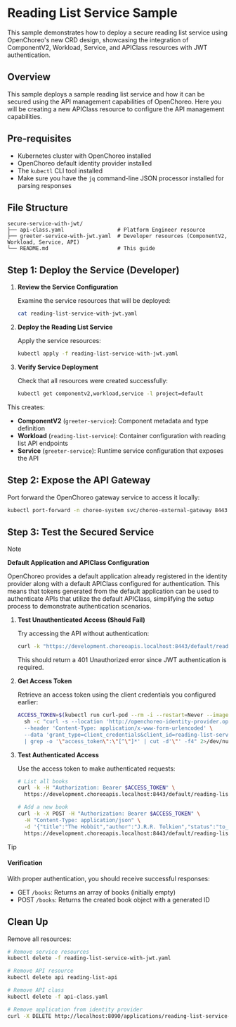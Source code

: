 # Reading List Service Sample

This sample demonstrates how to deploy a secure reading list service using OpenChoreo's new CRD design, 
showcasing the integration of ComponentV2, Workload, Service, and APIClass resources with JWT authentication.

## Overview

This sample deploys a sample reading list service and how it can be secured using the API management capabilities of OpenChoreo.
Here you will be creating a new APIClass resource to configure the API management capabilities.

## Pre-requisites

- Kubernetes cluster with OpenChoreo installed
- OpenChoreo default identity provider installed
- The `kubectl` CLI tool installed
- Make sure you have the `jq` command-line JSON processor installed for parsing responses

## File Structure

```
secure-service-with-jwt/
├── api-class.yaml                 # Platform Engineer resource
├── greeter-service-with-jwt.yaml  # Developer resources (ComponentV2, Workload, Service, API)
└── README.md                      # This guide
```

## Step 1: Deploy the Service (Developer)

1. **Review the Service Configuration**
   
   Examine the service resources that will be deployed:
   ```bash
   cat reading-list-service-with-jwt.yaml
   ```

2. **Deploy the Reading List Service**
   
   Apply the service resources:
   ```bash
   kubectl apply -f reading-list-service-with-jwt.yaml
   ```

3. **Verify Service Deployment**
   
   Check that all resources were created successfully:
   ```bash
   kubectl get componentv2,workload,service -l project=default
   ```

This creates:
- **ComponentV2** (`greeter-service`): Component metadata and type definition
- **Workload** (`reading-list-service`): Container configuration with reading list API endpoints
- **Service** (`greeter-service`): Runtime service configuration that exposes the API

## Step 2: Expose the API Gateway

Port forward the OpenChoreo gateway service to access it locally:

```bash
kubectl port-forward -n choreo-system svc/choreo-external-gateway 8443:443 &
```

## Step 3: Test the Secured Service

> [!NOTE]
> **Default Application and APIClass Configuration**
>
> OpenChoreo provides a default application already registered in the identity provider along with a default APIClass configured for authentication. 
> This means that tokens generated from the default application can be used to authenticate APIs that utilize the default APIClass, 
> simplifying the setup process to demonstrate authentication scenarios.


1. **Test Unauthenticated Access (Should Fail)**
   
   Try accessing the API without authentication:
   ```bash
   curl -k "https://development.choreoapis.localhost:8443/default/reading-list-service/api/v1/reading-list/books"
   ```
   
   This should return a 401 Unauthorized error since JWT authentication is required.

2. **Get Access Token**
   
   Retrieve an access token using the client credentials you configured earlier:
   ```bash
   ACCESS_TOKEN=$(kubectl run curl-pod --rm -i --restart=Never --image=curlimages/curl:latest -- \
     sh -c "curl -s --location 'http://openchoreo-identity-provider.openchoreo-identity-system:8090/oauth2/token' \
     --header 'Content-Type: application/x-www-form-urlencoded' \
     --data 'grant_type=client_credentials&client_id=reading-list-service-client-001&client_secret=reading-list-service-secret-001&scope=reading-list-permission' \
     | grep -o '\"access_token\":\"[^\"]*' | cut -d'\"' -f4" 2>/dev/null | head -1)
   ```

3. **Test Authenticated Access**
   
   Use the access token to make authenticated requests:
   ```bash
   # List all books
   curl -k -H "Authorization: Bearer $ACCESS_TOKEN" \
     https://development.choreoapis.localhost:8443/default/reading-list-service/api/v1/reading-list/books
   
   # Add a new book
   curl -k -X POST -H "Authorization: Bearer $ACCESS_TOKEN" \
     -H "Content-Type: application/json" \
     -d '{"title":"The Hobbit","author":"J.R.R. Tolkien","status":"to_read"}' \
     https://development.choreoapis.localhost:8443/default/reading-list-service/api/v1/reading-list/books
   ```

> [!TIP]
> #### Verification
>
> With proper authentication, you should receive successful responses:
> - GET `/books`: Returns an array of books (initially empty)
> - POST `/books`: Returns the created book object with a generated ID

## Clean Up

Remove all resources:

```bash
# Remove service resources
kubectl delete -f reading-list-service-with-jwt.yaml

# Remove API resource
kubectl delete api reading-list-api

# Remove API class
kubectl delete -f api-class.yaml

# Remove application from identity provider
curl -X DELETE http://localhost:8090/applications/reading-list-service-client-001
```
